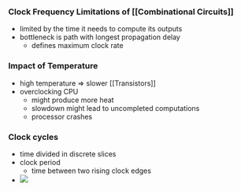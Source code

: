 ### Clock Frequency Limitations of [[Combinational Circuits]]
+ limited by the time it needs to compute its outputs
+ bottleneck is path with longest propagation delay
	+ defines maximum clock rate

### Impact of Temperature
+ high temperature => slower [[Transistors]]
+ overclocking CPU
	+ might produce more heat
	+ slowdown might lead to uncompleted computations
	+ processor crashes

### Clock cycles
+ time divided in discrete slices
+ clock period
	+ time between two rising clock edges
+ ![](../../z_images/Pasted%20image%2020221031163122.png)
